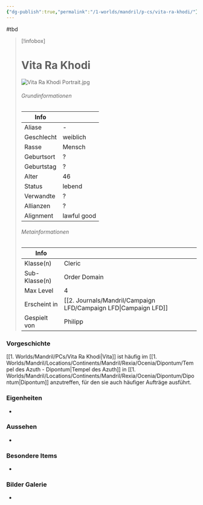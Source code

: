 ```yaml
---
{"dg-publish":true,"permalink":"/1-worlds/mandril/p-cs/vita-ra-khodi/"}
---
```


#tbd


> [!infobox]
> # Vita Ra Khodi
> ![Vita Ra Khodi Portrait.jpg](/img/user/z_Attachments/Vita%20Ra%20Khodi%20Portrait.jpg)
> ###### Grundinformationen
>  Info|  |
> ---|---|
> Aliase | - |
> Geschlecht | weiblich |
> Rasse | Mensch |
> Geburtsort | ? |
> Geburtstag | ? |
> Alter | 46 |
> Status | lebend |
> Verwandte | ? |
> Allianzen | ? |
> Alignment | lawful good |
> ###### Metainformationen
>  Info|   |
> ---|---|
> Klasse(n) | Cleric |
> Sub-Klasse(n) | Order Domain |
> Max Level | 4 |
> Erscheint in | [[2. Journals/Mandril/Campaign LFD/Campaign LFD\|Campaign LFD]] |
> Gespielt von | Philipp

### Vorgeschichte 

[[1. Worlds/Mandril/PCs/Vita Ra Khodi\|Vita]] ist häufig im [[1. Worlds/Mandril/Locations/Continents/Mandril/Rexia/Ocenia/Dipontum/Tempel des Azuth - Dipontum\|Tempel des Azuth]] in [[1. Worlds/Mandril/Locations/Continents/Mandril/Rexia/Ocenia/Dipontum/Dipontum\|Dipontum]] anzutreffen, für den sie auch häufiger Aufträge ausführt.

### Eigenheiten

-

### Aussehen

-

### Besondere Items

-

### Bilder Galerie

-